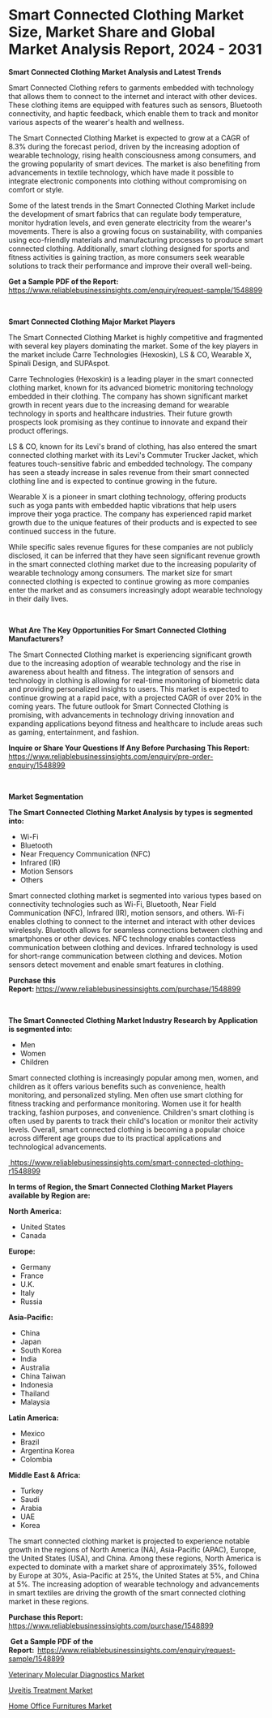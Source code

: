 <p><h1>Smart Connected Clothing Market Size, Market Share and Global Market Analysis Report, 2024 - 2031</h1></p><p><strong>Smart Connected Clothing Market Analysis and Latest Trends</strong></p>
<p><p>Smart Connected Clothing refers to garments embedded with technology that allows them to connect to the internet and interact with other devices. These clothing items are equipped with features such as sensors, Bluetooth connectivity, and haptic feedback, which enable them to track and monitor various aspects of the wearer's health and wellness. </p><p>The Smart Connected Clothing Market is expected to grow at a CAGR of 8.3% during the forecast period, driven by the increasing adoption of wearable technology, rising health consciousness among consumers, and the growing popularity of smart devices. The market is also benefiting from advancements in textile technology, which have made it possible to integrate electronic components into clothing without compromising on comfort or style.</p><p>Some of the latest trends in the Smart Connected Clothing Market include the development of smart fabrics that can regulate body temperature, monitor hydration levels, and even generate electricity from the wearer's movements. There is also a growing focus on sustainability, with companies using eco-friendly materials and manufacturing processes to produce smart connected clothing. Additionally, smart clothing designed for sports and fitness activities is gaining traction, as more consumers seek wearable solutions to track their performance and improve their overall well-being.</p></p>
<p><strong>Get a Sample PDF of the Report:&nbsp;</strong> <a href="https://www.reliablebusinessinsights.com/enquiry/request-sample/1548899">https://www.reliablebusinessinsights.com/enquiry/request-sample/1548899</a></p>
<p>&nbsp;</p>
<p><strong>Smart Connected Clothing Major Market Players</strong></p>
<p><p>The Smart Connected Clothing Market is highly competitive and fragmented with several key players dominating the market. Some of the key players in the market include Carre Technologies (Hexoskin), LS & CO, Wearable X, Spinali Design, and SUPAspot.</p><p>Carre Technologies (Hexoskin) is a leading player in the smart connected clothing market, known for its advanced biometric monitoring technology embedded in their clothing. The company has shown significant market growth in recent years due to the increasing demand for wearable technology in sports and healthcare industries. Their future growth prospects look promising as they continue to innovate and expand their product offerings.</p><p>LS & CO, known for its Levi's brand of clothing, has also entered the smart connected clothing market with its Levi's Commuter Trucker Jacket, which features touch-sensitive fabric and embedded technology. The company has seen a steady increase in sales revenue from their smart connected clothing line and is expected to continue growing in the future.</p><p>Wearable X is a pioneer in smart clothing technology, offering products such as yoga pants with embedded haptic vibrations that help users improve their yoga practice. The company has experienced rapid market growth due to the unique features of their products and is expected to see continued success in the future.</p><p>While specific sales revenue figures for these companies are not publicly disclosed, it can be inferred that they have seen significant revenue growth in the smart connected clothing market due to the increasing popularity of wearable technology among consumers. The market size for smart connected clothing is expected to continue growing as more companies enter the market and as consumers increasingly adopt wearable technology in their daily lives.</p></p>
<p>&nbsp;</p>
<p><strong>What Are The Key Opportunities For Smart Connected Clothing Manufacturers?</strong></p>
<p><p>The Smart Connected Clothing market is experiencing significant growth due to the increasing adoption of wearable technology and the rise in awareness about health and fitness. The integration of sensors and technology in clothing is allowing for real-time monitoring of biometric data and providing personalized insights to users. This market is expected to continue growing at a rapid pace, with a projected CAGR of over 20% in the coming years. The future outlook for Smart Connected Clothing is promising, with advancements in technology driving innovation and expanding applications beyond fitness and healthcare to include areas such as gaming, entertainment, and fashion.</p></p>
<p><strong>Inquire or Share Your Questions If Any Before Purchasing This Report:</strong> <a href="https://www.reliablebusinessinsights.com/enquiry/pre-order-enquiry/1548899">https://www.reliablebusinessinsights.com/enquiry/pre-order-enquiry/1548899</a></p>
<p>&nbsp;</p>
<p><strong>Market Segmentation</strong></p>
<p><strong>The Smart Connected Clothing Market Analysis by types is segmented into:</strong></p>
<p><ul><li>Wi-Fi</li><li>Bluetooth</li><li>Near Frequency Communication (NFC)</li><li>Infrared (IR)</li><li>Motion Sensors</li><li>Others</li></ul></p>
<p><p>Smart connected clothing market is segmented into various types based on connectivity technologies such as Wi-Fi, Bluetooth, Near Field Communication (NFC), Infrared (IR), motion sensors, and others. Wi-Fi enables clothing to connect to the internet and interact with other devices wirelessly. Bluetooth allows for seamless connections between clothing and smartphones or other devices. NFC technology enables contactless communication between clothing and devices. Infrared technology is used for short-range communication between clothing and devices. Motion sensors detect movement and enable smart features in clothing.</p></p>
<p><strong>Purchase this Report:&nbsp;</strong><a href="https://www.reliablebusinessinsights.com/purchase/1548899">https://www.reliablebusinessinsights.com/purchase/1548899</a></p>
<p>&nbsp;</p>
<p><strong>The Smart Connected Clothing Market Industry Research by Application is segmented into:</strong></p>
<p><ul><li>Men</li><li>Women</li><li>Children</li></ul></p>
<p><p>Smart connected clothing is increasingly popular among men, women, and children as it offers various benefits such as convenience, health monitoring, and personalized styling. Men often use smart clothing for fitness tracking and performance monitoring. Women use it for health tracking, fashion purposes, and convenience. Children's smart clothing is often used by parents to track their child's location or monitor their activity levels. Overall, smart connected clothing is becoming a popular choice across different age groups due to its practical applications and technological advancements.</p></p>
<p><a href="https://www.reliablebusinessinsights.com/smart-connected-clothing-r1548899">&nbsp;https://www.reliablebusinessinsights.com/smart-connected-clothing-r1548899</a></p>
<p><strong>In terms of Region, the Smart Connected Clothing Market Players available by Region are:</strong></p>
<p>
    <p> <strong> North America: </strong>
        <ul>
            <li>United States</li>
            <li>Canada</li>
        </ul>
        </p> 
    <p> <strong> Europe: </strong>
        <ul>
            <li>Germany</li>
            <li>France</li>
            <li>U.K.</li>
            <li>Italy</li>
            <li>Russia</li>
        </ul>
        </p> 
    <p> <strong> Asia-Pacific: </strong>
        <ul>
            <li>China</li>
            <li>Japan</li>
            <li>South Korea</li>
            <li>India</li>
            <li>Australia</li>
            <li>China Taiwan</li>
            <li>Indonesia</li>
            <li>Thailand</li>
            <li>Malaysia</li>
        </ul>
        </p> 
    <p> <strong> Latin America: </strong>
        <ul>
            <li>Mexico</li>
            <li>Brazil</li>
            <li>Argentina Korea</li>
            <li>Colombia</li>
        </ul>
        </p> 
    <p> <strong> Middle East & Africa: </strong>
        <ul>
            <li>Turkey</li>
            <li>Saudi</li>
            <li>Arabia</li>
            <li>UAE</li>
            <li>Korea</li>
        </ul>
    </p>
    </p>
<p><p>The smart connected clothing market is projected to experience notable growth in the regions of North America (NA), Asia-Pacific (APAC), Europe, the United States (USA), and China. Among these regions, North America is expected to dominate with a market share of approximately 35%, followed by Europe at 30%, Asia-Pacific at 25%, the United States at 5%, and China at 5%. The increasing adoption of wearable technology and advancements in smart textiles are driving the growth of the smart connected clothing market in these regions.</p></p>
<p><strong>Purchase this Report: </strong><a href="https://www.reliablebusinessinsights.com/purchase/1548899">https://www.reliablebusinessinsights.com/purchase/1548899</a></p>
<p>&nbsp;<strong>Get a Sample PDF of the Report:&nbsp;&nbsp;</strong><a href="https://www.reliablebusinessinsights.com/enquiry/request-sample/1548899">https://www.reliablebusinessinsights.com/enquiry/request-sample/1548899</a></p>
<p><strong></strong></p>
<p><p><a href="https://www.linkedin.com/pulse/veterinary-molecular-diagnostics-market-exploring-share-dak1c">Veterinary Molecular Diagnostics Market</a></p><p><a href="https://www.linkedin.com/pulse/uveitis-treatment-market-report-reveals-latest-trends-mbu0c">Uveitis Treatment Market</a></p><p><a href="https://github.com/dringals/Market-Research-Report-List-4/blob/main/home-office-furnitures-market.md">Home Office Furnitures Market</a></p></p>